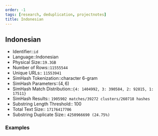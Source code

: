 ```yaml
---
order: -1
tags: [research, deduplication, projectnotes]
title: Indonesian
---
```


## Indonesian

- Identifier::`id`
- Language::Indonesian
- Physical Size::`19.3GB`
- Number of Rows::`11555544`
- Unique URLs:: `11553941`
- SimHash Tokenization::character 6-gram
- SimHash Parameters::$(4,6)$
- SimHash Match Distribution::`{4: 1404992, 3: 390584, 2: 92815, 1: 17511}`
- SimHash Results:: `1905902 matches/39272 clusters/260718 hashes`
- Substring Length Threshold:: $100$
- Total Text Size:: `17176417706`
- Substring Duplicate Size:: `4250966690 (24.75%)`

### Examples